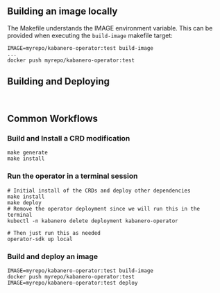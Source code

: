 
## Building an image locally

The Makefile understands the IMAGE environment variable. This can be provided when executing the `build-image` makefile target:

```
IMAGE=myrepo/kabanero-operator:test build-image
...
docker push myrepo/kabanero-operator:test
```


## Building and Deploying

```


```


## Common Workflows

### Build and Install a CRD modification

```
make generate
make install
```

### Run the operator in a terminal session
```
# Initial install of the CRDs and deploy other dependencies
make install
make deploy
# Remove the operator deployment since we will run this in the terminal
kubectl -n kabanero delete deployment kabanero-operator 

# Then just run this as needed
operator-sdk up local
```

### Build and deploy an image
```
IMAGE=myrepo/kabanero-operator:test build-image
docker push myrepo/kabanero-operator:test
IMAGE=myrepo/kabanero-operator:test deploy
```

